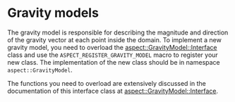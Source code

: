 # Gravity models

The gravity model is responsible for describing the magnitude and direction of
the gravity vector at each point inside the domain. To implement a new gravity
model, you need to overload the [aspect::GravityModel::Interface](https://aspect.geodynamics.org/doc/doxygen/namespaceaspect_1_1GravityModel.html)
class and use the `ASPECT_REGISTER_GRAVITY_MODEL` macro to register your new class.
The implementation of the new class should be in namespace
`aspect::GravityModel`.

The functions you need to overload are extensively
discussed in the documentation of this interface class at
[aspect::GravityModel::Interface](https://aspect.geodynamics.org/doc/doxygen/namespaceaspect_1_1GravityModel.html).
